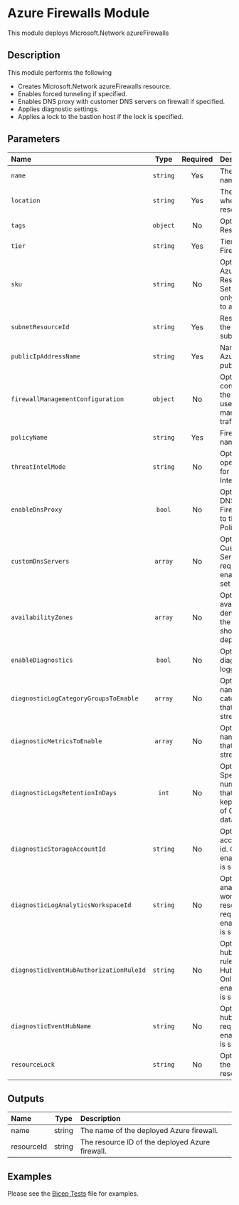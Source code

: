 # Azure Firewalls Module

This module deploys Microsoft.Network azureFirewalls

## Description

This module performs the following

- Creates Microsoft.Network azureFirewalls resource.
- Enables forced tunneling if specified.
- Enables DNS proxy with customer DNS servers on firewall if specified.
- Applies diagnostic settings.
- Applies a lock to the bastion host if the lock is specified.

## Parameters

| Name                                    | Type     | Required | Description                                                                                                             |
| :-------------------------------------- | :------: | :------: | :---------------------------------------------------------------------------------------------------------------------- |
| `name`                                  | `string` | Yes      | The resource name.                                                                                                      |
| `location`                              | `string` | Yes      | The geo-location where the resource lives.                                                                              |
| `tags`                                  | `object` | No       | Optional. Resource tags.                                                                                                |
| `tier`                                  | `string` | Yes      | Tier of an Azure Firewall.                                                                                              |
| `sku`                                   | `string` | No       | Optional. The Azure Firewall Resource SKU. Set to AZFW_Hub only if attaching to a Virtual Hub.                          |
| `subnetResourceId`                      | `string` | Yes      | Resource ID of the Azure firewall subnet.                                                                               |
| `publicIpAddressName`                   | `string` | Yes      | Name of the Azure firewall public IP address.                                                                           |
| `firewallManagementConfiguration`       | `object` | No       | Optional. IP configuration of the Azure Firewall used for management traffic.                                           |
| `policyName`                            | `string` | Yes      | Firewall policy name.                                                                                                   |
| `threatIntelMode`                       | `string` | No       | Optional. The operation mode for Threat Intelligence.                                                                   |
| `enableDnsProxy`                        | `bool`   | No       | Optional. Enable DNS Proxy on Firewalls attached to the Firewall Policy.                                                |
| `customDnsServers`                      | `array`  | No       | Optional. List of Custom DNS Servers. Only required when enableDnsProxy set to true.                                    |
| `availabilityZones`                     | `array`  | No       | Optional. A list of availability zones denoting where the resource should be deployed.                                  |
| `enableDiagnostics`                     | `bool`   | No       | Optional. Enable diagnostic logging.                                                                                    |
| `diagnosticLogCategoryGroupsToEnable`   | `array`  | No       | Optional. The name of log category groups that will be streamed.                                                        |
| `diagnosticMetricsToEnable`             | `array`  | No       | Optional. The name of metrics that will be streamed.                                                                    |
| `diagnosticLogsRetentionInDays`         | `int`    | No       | Optional. Specifies the number of days that logs will be kept for; a value of 0 will retain data indefinitely.          |
| `diagnosticStorageAccountId`            | `string` | No       | Optional. Storage account resource id. Only required if enableDiagnostics is set to true.                               |
| `diagnosticLogAnalyticsWorkspaceId`     | `string` | No       | Optional. Log analytics workspace resource id. Only required if enableDiagnostics is set to true.                       |
| `diagnosticEventHubAuthorizationRuleId` | `string` | No       | Optional. Event hub authorization rule for the Event Hubs namespace. Only required if enableDiagnostics is set to true. |
| `diagnosticEventHubName`                | `string` | No       | Optional. Event hub name. Only required if enableDiagnostics is set to true.                                            |
| `resourceLock`                          | `string` | No       | Optional. Specify the type of resource lock.                                                                            |

## Outputs

| Name       | Type   | Description                                     |
| :--------- | :----: | :---------------------------------------------- |
| name       | string | The name of the deployed Azure firewall.        |
| resourceId | string | The resource ID of the deployed Azure firewall. |

## Examples

Please see the [Bicep Tests](test/main.test.bicep) file for examples.